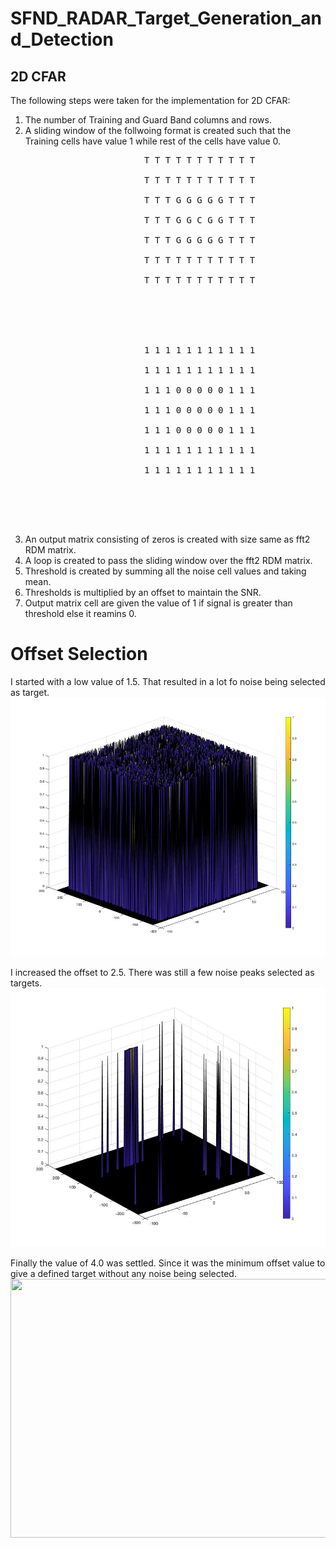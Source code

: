 # SFND_RADAR_Target_Generation_and_Detection


## 2D CFAR
The following steps were taken for the implementation for 2D CFAR:
1. The number of Training and Guard Band columns and rows.
2. A sliding window of the follwoing format is created such that the Training cells have value 1 while rest of the cells have value 0.
<pre>
<center>             T T T T T T T T T T T <br/></center>
<center>             T T T T T T T T T T T <br/></center>
<center>             T T T G G G G G T T T <br/></center>
<center>             T T T G G C G G T T T <br/></center>
<center>             T T T G G G G G T T T <br/></center>
<center>             T T T T T T T T T T T <br/></center>
<center>             T T T T T T T T T T T <br/></center>

<br/><br/>

<center>             1 1 1 1 1 1 1 1 1 1 1 <br/></center>
<center>             1 1 1 1 1 1 1 1 1 1 1 <br/></center>
<center>             1 1 1 0 0 0 0 0 1 1 1 <br/></center>
<center>             1 1 1 0 0 0 0 0 1 1 1 <br/></center>
<center>             1 1 1 0 0 0 0 0 1 1 1 <br/></center>
<center>             1 1 1 1 1 1 1 1 1 1 1 <br/></center>
<center>             1 1 1 1 1 1 1 1 1 1 1 <br/></center>

</pre>


<br/><br/>

3. An output matrix consisting of zeros is created with size same as fft2 RDM matrix.
4. A loop is created to pass the sliding window over the fft2 RDM matrix.
5. Threshold is created by summing all the noise cell values and taking mean.
6. Thresholds is multiplied by an offset to maintain the SNR.
7. Output matrix cell are given the value of 1 if signal is greater than threshold else it reamins 0.

# Offset Selection
I started with a low value of 1.5. That resulted in a lot fo noise being selected as target.
<img src="img/offset_1_5.jpg" width="779" height="414" />
<br/>

I increased the offset to 2.5. There was still a few noise peaks selected as targets.
<img src="img/offset_2_5.jpg" width="779" height="414" />
<br/>

Finally the value of 4.0 was settled. Since it was the minimum offset value to give a defined target without any noise being selected.
<img src="img/offset_4_0.jpg" width="779" height="414" />
<br/>
